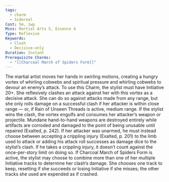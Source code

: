 ```yaml
---
tags:
  - charm
  - Sidereal
Cost: 5m, 1wp
Mins: Martial Arts 5, Essence 4
Type: Reflexive
Keywords:
  - Clash
  - Decisive-only
Duration: Instant
Prerequisite Charms:
  - "[[Charcoal March of Spiders Form]]"
---
```

The martial artist moves her hands in swirling motions, creating a hungry vortex of whirling cobwebs and spiritual pressure and whirling cobwebs to devour an enemy’s attack. To use this Charm, the stylist must have Initiative 20+. She reflexively clashes an attack against her with this vortex as a decisive attack. She can do so against attacks made from any range, but she only rolls damage on a successful clash if her attacker is within close range — or, if Rain of Unseen Threads is active, medium range. If the stylist wins the clash, the vortex engulfs and consumes her attacker’s weapon or projectile. Mundane hand-to-hand weapons are destroyed entirely while artifacts are corroded and damaged to the point of being unusable until repaired (Exalted, p. 242). If her attacker was unarmed, he must instead choose between accepting a crippling injury (Exalted, p. 201) to the limb used to attack or adding his attack roll successes as damage dice to the stylist’s clash. If he takes a crippling injury, it doesn’t count against the once-per-story limit on doing so. If Charcoal March of Spiders Form is active, the stylist may choose to combine more than one of her multiple Initiative tracks to determine her clash’s damage. She chooses one track to keep, resetting if she succeeds or losing Initiative if she misses; the other tracks she used are expended as if crashed.